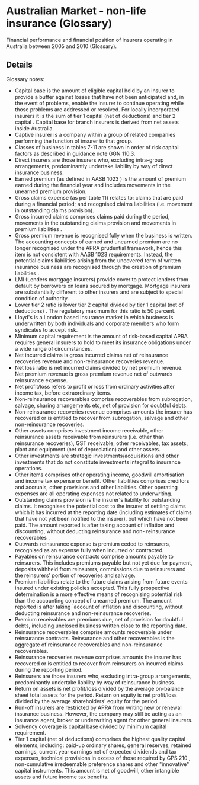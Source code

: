 # Australian Market - non-life insurance (Glossary)

Financial performance and financial position of insurers operating in Australia between 2005 and 2010 (Glossary).

## Details

Glossary notes:

 * Capital base is the amount of eligible capital held by an insurer to provide a buffer against losses that have not been anticipated and, in the event of problems, enable the insurer to continue operating while those problems are addressed or resolved. For locally incorporated insurers it is the sum of tier 1 capital (net of deductions) and tier 2 capital . Capital base for branch insurers is derived from net assets inside Australia.
 * Captive insurer is a company within a group of related companies performing the function of insurer to that group.
 * Classes of business in tables 7-11 are shown in order of risk capital factors as described in guidance note GGN 110.3.
 * Direct insurers are those insurers who, excluding intra-group arrangements, predominantly undertake liability by way of direct insurance business.
 * Earned premium (as defined in AASB 1023 ) is the amount of premium earned during the financial year and includes movements in the unearned premium provision.
 * Gross claims expense (as per table 11) relates to: claims that are paid during a financial period; and recognised claims liabilities (i.e. movement in outstanding claims provision).
 * Gross incurred claims comprises claims paid during the period, movements in the outstanding claims provision and movements in premium liabilities .
 * Gross premium revenue is recognised fully when the business is written. The accounting concepts of earned and unearned premium are no longer recognised under the APRA prudential framework, hence this item is not consistent with AASB 1023 requirements. Instead, the potential claims liabilities arising from the uncovered term of written insurance business are recognised through the creation of premium liabilities .
 * LMI (Lenders mortgage insurers) provide cover to protect lenders from default by borrowers on loans secured by mortgage. Mortgage insurers are substantially different to other insurers and are subject to special condition of authority.
 * Lower tier 2 ratio is lower tier 2 capital divided by tier 1 capital (net of deductions) . The regulatory maximum for this ratio is 50 percent.
 * Lloyd's is a London based insurance market in which business is underwritten by both individuals and corporate members who form syndicates to accept risk.
 * Minimum capital requirement is the amount of risk-based capital APRA requires general insurers to hold to meet its insurance obligations under a wide range of circumstances.
 * Net incurred claims is gross incurred claims net of reinsurance recoveries revenue and non-reinsurance recoveries revenue.
 * Net loss ratio is net incurred claims divided by net premium revenue. Net premium revenue is gross premium revenue net of outwards reinsurance expense.
 * Net profit/loss refers to profit or loss from ordinary activities after income tax, before extraordinary items.
 * Non-reinsurance recoverables comprise recoverables from subrogation, salvage, sharing arrangements etc, net of provision for doubtful debts.
 * Non-reinsurance recoveries revenue comprises amounts the insurer has recovered or is entitled to recover from subrogation, salvage and other non-reinsurance recoveries.
 * Other assets comprises investment income receivable, other reinsurance assets receivable from reinsurers (i.e. other than reinsurance recoveries), GST receivable, other receivables, tax assets, plant and equipment (net of depreciation) and other assets.
 * Other investments are strategic investments/acquisitions and other investments that do not constitute investments integral to insurance operations.
 * Other items comprises other operating income, goodwill amortisation and income tax expense or benefit. Other liabilities comprises creditors and accruals, other provisions and other liabilities. Other operating expenses are all operating expenses not related to underwriting.
 * Outstanding claims provision is the insurer's liability for outstanding claims. It recognises the potential cost to the insurer of settling claims which it has incurred at the reporting date (including estimates of claims that have not yet been notified to the insurer), but which have not been paid. The amount reported is after taking account of inflation and discounting, without deducting reinsurance and non- reinsurance recoverables .
 * Outwards reinsurance expense is premium ceded to reinsurers, recognised as an expense fully when incurred or contracted.
 * Payables on reinsurance contracts comprise amounts payable to reinsurers. This includes premiums payable but not yet due for payment, deposits withheld from reinsurers, commissions due to reinsurers and the reinsurers' portion of recoveries and salvage.
 * Premium liabilities relate to the future claims arising from future events insured under existing policies accepted. This fully prospective determination is a more effective means of recognising potential risk than the accounting concept of unearned premium. The amount reported is after taking `account of inflation and discounting, without deducting reinsurance and non-reinsurance recoveries.
 * Premium receivables are premiums due, net of provision for doubtful debts, including unclosed business written close to the reporting date.
 * Reinsurance recoverables comprise amounts recoverable under reinsurance contracts. Reinsurance and other recoverables is the aggregate of reinsurance recoverables and non-reinsurance recoverables.
 * Reinsurance recoveries revenue comprises amounts the insurer has recovered or is entitled to recover from reinsurers on incurred claims during the reporting period.
 * Reinsurers are those insurers who, excluding intra-group arrangements, predominantly undertake liability by way of reinsurance business.
 * Return on assets is net profit/loss divided by the average on-balance sheet total assets for the period. Return on equity is net profit/loss divided by the average shareholders' equity for the period.
 * Run-off insurers are restricted by APRA from writing new or renewal insurance business. However, the company may still be acting as an insurance agent, broker or underwriting agent for other general insurers.
 * Solvency coverage is capital base divided by minimum capital requirement.
 * Tier 1 capital (net of deductions) comprises the highest quality capital elements, including: paid-up ordinary shares, general reserves, retained earnings, current year earnings net of expected dividends and tax expenses, technical provisions in excess of those required by GPS 210 , non-cumulative irredeemable preference shares and other "innovative" capital instruments. This amount is net of goodwill, other intangible assets and future income tax benefits.
